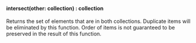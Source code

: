 #### intersect(other: collection) : collection

Returns the set of elements that are in both collections. Duplicate items will be eliminated by this function. Order of items is not guaranteed to be preserved in the result of this function.